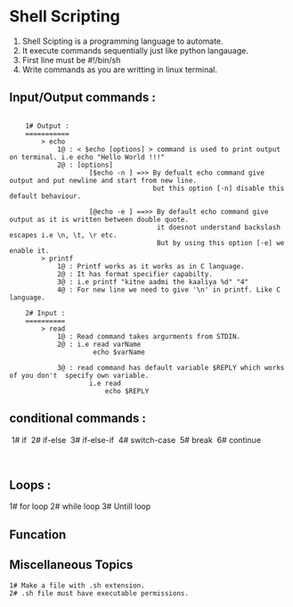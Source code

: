 # Shell Scripting				

1. Shell Scipting is a programming language to automate.
2.  It execute commands sequentially just like python langauage.
3. First line must be 
   		#!/bin/sh
4.  Write commands as you are writting in linux terminal.



##  Input/Output commands :

```shell

	1# Output :
	===========
		> echo
			1@ : < $echo [options] > command is used to print output on terminal. i.e echo "Hello World !!!"
			2@ : [options]
					[$echo -n ] =>> By defualt echo command give output and put newline and start from new line.
									but this option [-n] disable this default behaviour.
									
					[@echo -e ] ==>> By default echo command give output as it is written between double quote.
									 it doesnot understand backslash escapes i.e \n, \t, \r etc.
									 But by using this option [-e] we enable it.
		> printf
			1@ : Printf works as it works as in C language.
			2@ : It has format specifier capabilty.
			3@ : i.e printf "kitne aadmi the kaaliya %d" "4"
			4@ : For new line we need to give '\n' in printf. Like C language.
		
	2# Input :
	==========
		> read
			1@ : Read command takes argurments from STDIN.
			2@ : i.e read varName
					 echo $varName
					 
			3@ : read command has default variable $REPLY which works of you don't  specify own variable.
					i.e read
						echo $REPLY

```

##  conditional commands :

​    1# if
​	2# if-else
​	3# if-else-if
​	4# switch-case
​	5# break
​	6# continue

​	

##   Loops :

1# for loop
2# while loop
3# Untill loop



## Funcation



## Miscellaneous Topics

```markdown
1# Make a file with .sh extension.
2# .sh file must have executable permissions.
```


​		

